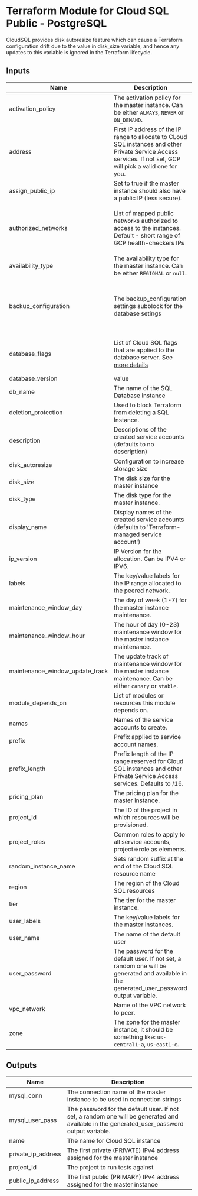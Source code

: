 # Terraform Module for Cloud SQL Public - PostgreSQL
CloudSQL provides disk autoresize feature which can cause a Terraform configuration drift due to the value in disk_size variable, and hence any updates to this variable is ignored in the Terraform lifecycle.

## Inputs

| Name | Description | Type | Default | Required |
|------|-------------|------|---------|:--------:|
| activation\_policy | The activation policy for the master instance. Can be either `ALWAYS`, `NEVER` or `ON_DEMAND`. | `string` | `"ALWAYS"` | no |
| address | First IP address of the IP range to allocate to CLoud SQL instances and other Private Service Access services. If not set, GCP will pick a valid one for you. | `string` | `""` | no |
| assign\_public\_ip | Set to true if the master instance should also have a public IP (less secure). | `string` | `false` | no |
| authorized\_networks | List of mapped public networks authorized to access to the instances. Default - short range of GCP health-checkers IPs | `list(map(string))` | <pre>[<br>  {<br>    "name": "sample-gcp-health-checkers-range",<br>    "value": "130.211.0.0/28"<br>  }<br>]</pre> | no |
| availability\_type | The availability type for the master instance. Can be either `REGIONAL` or `null`. | `string` | `"REGIONAL"` | no |
| backup\_configuration | The backup\_configuration settings subblock for the database setings | <pre>object({<br>    enabled                        = bool<br>    start_time                     = string<br>    location                       = string<br>    point_in_time_recovery_enabled = bool<br>  })</pre> | <pre>{<br>  "enabled": false,<br>  "location": null,<br>  "point_in_time_recovery_enabled": false,<br>  "start_time": null<br>}</pre> | no |
| database\_flags | List of Cloud SQL flags that are applied to the database server. See [more details](https://cloud.google.com/sql/docs/mysql/flags) | <pre>list(object({<br>    name  = string<br>    value = string<br>  }))</pre> | `[]` | no |
| database\_version | value | `string` | `"POSTGRES_9_6"` | no |
| db\_name | The name of the SQL Database instance | `string` | `"example-postgresql-public"` | no |
| deletion\_protection | Used to block Terraform from deleting a SQL Instance. | `bool` | `true` | no |
| description | Descriptions of the created service accounts (defaults to no description) | `string` | `"Service Account created by Terraform"` | no |
| disk\_autoresize | Configuration to increase storage size | `bool` | `true` | no |
| disk\_size | The disk size for the master instance | `number` | `10` | no |
| disk\_type | The disk type for the master instance. | `string` | `"PD_SSD"` | no |
| display\_name | Display names of the created service accounts (defaults to 'Terraform-managed service account') | `string` | `"Terraform-managed service account"` | no |
| ip\_version | IP Version for the allocation. Can be IPV4 or IPV6. | `string` | `""` | no |
| labels | The key/value labels for the IP range allocated to the peered network. | `map(string)` | `{}` | no |
| maintenance\_window\_day | The day of week (1-7) for the master instance maintenance. | `number` | `1` | no |
| maintenance\_window\_hour | The hour of day (0-23) maintenance window for the master instance maintenance. | `number` | `23` | no |
| maintenance\_window\_update\_track | The update track of maintenance window for the master instance maintenance. Can be either `canary` or `stable`. | `string` | `"canary"` | no |
| module\_depends\_on | List of modules or resources this module depends on. | `list(any)` | `[]` | no |
| names | Names of the service accounts to create. | `list(string)` | `[]` | no |
| prefix | Prefix applied to service account names. | `string` | `""` | no |
| prefix\_length | Prefix length of the IP range reserved for Cloud SQL instances and other Private Service Access services. Defaults to /16. | `number` | `16` | no |
| pricing\_plan | The pricing plan for the master instance. | `string` | `"PER_USE"` | no |
| project\_id | The ID of the project in which resources will be provisioned. | `string` | n/a | yes |
| project\_roles | Common roles to apply to all service accounts, project=>role as elements. | `list(string)` | `[]` | no |
| random\_instance\_name | Sets random suffix at the end of the Cloud SQL resource name | `bool` | `true` | no |
| region | The region of the Cloud SQL resources | `string` | `"us-central1"` | no |
| tier | The tier for the master instance. | `string` | `"db-f1-micro"` | no |
| user\_labels | The key/value labels for the master instances. | `map(string)` | `{}` | no |
| user\_name | The name of the default user | `string` | `"default"` | no |
| user\_password | The password for the default user. If not set, a random one will be generated and available in the generated\_user\_password output variable. | `string` | `""` | no |
| vpc\_network | Name of the VPC network to peer. | `string` | n/a | yes |
| zone | The zone for the master instance, it should be something like: `us-central1-a`, `us-east1-c`. | `string` | `"us-central1-a"` | no |

## Outputs

| Name | Description |
|------|-------------|
| mysql\_conn | The connection name of the master instance to be used in connection strings |
| mysql\_user\_pass | The password for the default user. If not set, a random one will be generated and available in the generated\_user\_password output variable. |
| name | The name for Cloud SQL instance |
| private\_ip\_address | The first private (PRIVATE) IPv4 address assigned for the master instance |
| project\_id | The project to run tests against |
| public\_ip\_address | The first public (PRIMARY) IPv4 address assigned for the master instance |

